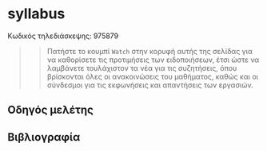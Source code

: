 # syllabus

Κωδικός τηλεδιάσκεψης: 975879

>> Πατήστε το κουμπί `Watch` στην κορυφή αυτής της σελίδας για να καθορίσετε τις προτιμήσεις των ειδοποιήσεων, έτσι ώστε να λαμβάνετε τουλάχιστον τα νέα για τις συζητήσεις, όπου βρίσκονται όλες οι ανακοινώσεις του μαθήματος, καθώς και οι σύνδεσμοι για τις εκφωνήσεις και απαντήσεις των εργασιών.

## Οδηγός μελέτης

## Βιβλιογραφία
